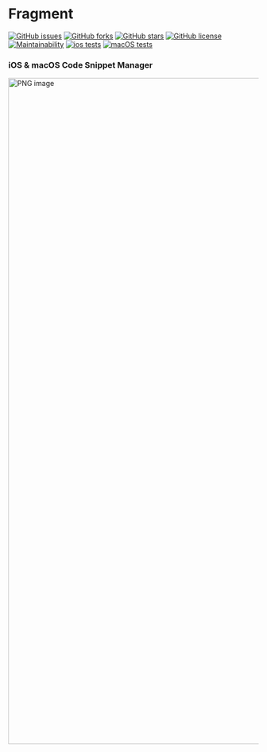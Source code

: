 # Fragment
[![GitHub issues](https://img.shields.io/github/issues/dan-hart/Fragment)](https://github.com/dan-hart/Fragment/issues)
[![GitHub forks](https://img.shields.io/github/forks/dan-hart/Fragment)](https://github.com/dan-hart/Fragment/network)
[![GitHub stars](https://img.shields.io/github/stars/dan-hart/Fragment)](https://github.com/dan-hart/Fragment/stargazers)
[![GitHub license](https://img.shields.io/github/license/dan-hart/Fragment)](https://github.com/dan-hart/Fragment)
[![Maintainability](https://api.codeclimate.com/v1/badges/abb6d83c6dafb22f3bef/maintainability)](https://codeclimate.com/github/dan-hart/Fragment/maintainability)
[![ios tests](https://github.com/dan-hart/Fragment/actions/workflows/iOS-test.yml/badge.svg)](https://github.com/dan-hart/Fragment/actions/workflows/iOS-test.yml)
[![macOS tests](https://github.com/dan-hart/Fragment/actions/workflows/macOS-test.yml/badge.svg)](https://github.com/dan-hart/Fragment/actions/workflows/macOS-test.yml)
### iOS & macOS Code Snippet Manager

<img width="1338" alt="PNG image" src="https://user-images.githubusercontent.com/13913605/159187703-2d976028-79d7-467b-9235-e299c230a298.png">
